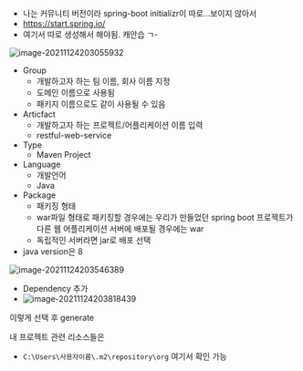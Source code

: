- 나는 커뮤니티 버전이라 spring-boot initializr이 따로...보이지 않아서
-  https://start.spring.io/
- 여기서 따로 생성해서 해야됨. 캐안습 ㄱ-

![image-20211124203055932](C:\Users\MIN\TIL\inflearn_spring\SpringBootInitializr.assets\image-20211124203055932.png)

- Group
  - 개발하고자 하는 팀 이름, 회사 이름 지정
  - 도메인 이름으로 사용됨
  - 패키지 이름으로도 같이 사용될 수 있음
- Articfact
  - 개발하고자 하는 프로젝트/어플리케이션 이름 입력
  - restful-web-service
- Type
  - Maven Project
- Language
  - 개발언어
  - Java
- Package
  - 패키징 형태
  - war파일 형태로 패키징할 경우에는 우리가 만들었던 spring boot 프로젝트가 다른 웹 어플리케이션 서버에 배포될 경우에는 war
  - 독립적인 서버라면 jar로 배포 선택
- java version은 8



![image-20211124203546389](C:\Users\MIN\TIL\inflearn_spring\SpringBootInitializr.assets\image-20211124203546389.png)

- Dependency 추가
- ![image-20211124203818439](C:\Users\MIN\TIL\inflearn_spring\SpringBootInitializr.assets\image-20211124203818439.png)

이렇게 선택 후 generate

내 프로젝트 관련 리소스들은 

- `C:\Users\사용자이름\.m2\repository\org` 여기서 확인 가능